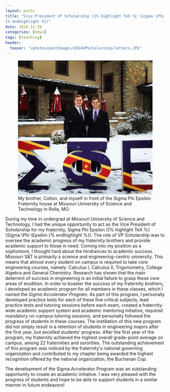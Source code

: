 ```yaml
---
layout: posts
title: "Vice President of Scholarship ({% highlight TeX %} \Sigma \Phi \Epsilon
{% endhighlight %})"
date: 2019-12-29
categories: [news]
tags: [teaching]
header:
  teaser: "/photos/postImages/2014VPScholarship/letters.JPG"
---
```


<figure>
    <a href="/photos/postImages/2014VPScholarship/letters.JPG"><img src="/photos/postImages/2014VPScholarship/letters.JPG"></a>
    <figcaption>My brother, Colton, and myself in front of the Sigma Phi Epsilon Fraternity house at Missouri University of Science and Technology in Rolla, MO.</figcaption>
</figure>

During my time in undergrad at Missouri University of Science and Technology, I had the unique opportunity to act as the Vice President of Scholarship for my fraternity, Sigma Phi Epsilon ({% highlight TeX %} \Sigma \Phi \Epsilon
{% endhighlight %}).  The role of VP Scholarship was to oversee the academic progress of my fraternity brothers and provide academic support to those in need.  Coming into my position as a sophomore, I thought hard about the hindrances to academic success.  Missouri S&T is primarily a science and engineering-centric university.  This means that almost every student on campus is required to take core engineering courses, namely: Calculus I, Calculus II, Trigonometry, College Algebra and General Chemistry.  Research has shown that the main deterrent of success in engineering is an initial failure to grasp these core areas of erudition.  In order to boaster the success of my fraternity brothers, I developed an academic program for all members in these classes, which I named the *Sigma Accelerator Program*.   As part of this program, I personally developed practice tests for each of these five critical subjects, lead practice tests and tutoring sessions before each exam, created a fraternity-wide academic support system and academic mentoring initiative, required mandatory on-campus tutoring sessions, and personally followed the progress of students in these courses.  The instillation of this new program did not simply result in a retention of students in engineering majors after the first year, but excelled students' progress.  After  the first year of the program, my fraternity achieved the highest overall grade-point average on campus, among 22 fraternities and sororities.  The outstanding achievement of this program was noticed by the fraternity's national governing organization and contributed to my chapter being awarded the highest recognition offered by the national organization, the Buchanan Cup.  

The development of the Sigma Accelerator Program was an outstanding opportunity to create an academic initiative.  I was very pleased with the progress of students and hope to be able to support students in a similar manner in future endeavors!